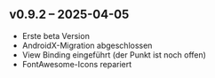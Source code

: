 ## v0.9.2 – 2025-04-05
- Erste beta Version
- AndroidX-Migration abgeschlossen
- View Binding eingeführt  (der Punkt ist noch offen)
- FontAwesome-Icons repariert